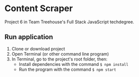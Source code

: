 # Content Scraper
Project 6 in Team Treehouse's Full Stack JavaScript techdegree.

## Run application
1. Clone or download project
2. Open Terminal (or other command line program)
3. In Terminal, go to the project's root folder, then:
   * Install dependencies with the command `$ npm install`
   * Run the program with the command `$ npm start`
